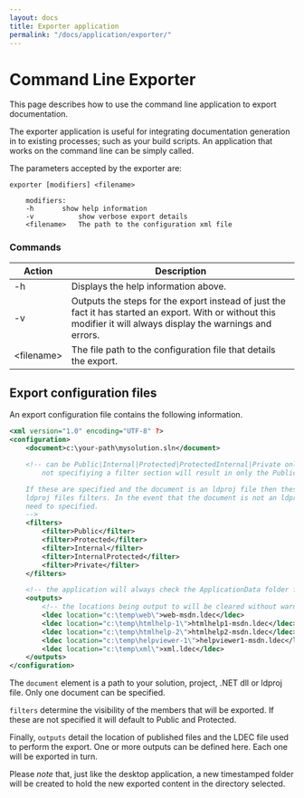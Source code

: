 ```yaml
---
layout: docs
title: Exporter application
permalink: "/docs/application/exporter/"
---
```

# Command Line Exporter

This page describes how to use the command line application to export documentation.

The exporter application is useful for integrating documentation generation in to existing 
processes; such as your build scripts. An application that works on the command line can be
simply called.

The parameters accepted by the exporter are:

```shell
exporter [modifiers] <filename>

    modifiers:
    -h		 show help information
    -v           show verbose export details
    <filename>   The path to the configuration xml file
```


### Commands

<table>
    <thead>
        <tr>
            <th>Action</th>
            <th>Description</th>
        </tr>
    </thead>
    <tbody>
        <tr>
            <td>-h</td>
            <td>Displays the help information above.</td>
        </tr>
        <tr>
            <td>-v</td>
            <td>Outputs the steps for the export instead of just the fact it has started an export. With or without this modifier it will always display the warnings and errors.</td>
        </tr>
        <tr>
            <td>&lt;filename></td>
            <td>The file path to the configuration file that details the export.</td>
        </tr>
    </tbody>
</table>

## Export configuration files

An export configuration file contains the following information.

```xml
<xml version="1.0" encoding="UTF-8" ?>
<configuration>
    <document>c:\your-path\mysolution.sln</document>

    <!-- can be Public|Internal|Protected|ProtectedInternal|Private only those detailed will be output,
        not specifiying a filter section will result in only the Public members being exported.

    If these are specified and the document is an ldproj file then these will override the
    ldproj files filters. In the event that the document is not an ldprof file these will
    need to specified.
    -->
    <filters>
        <filter>Public</filter>
        <filter>Protected</filter>
        <filter>Internal</filter>
        <filter>InternalProtected</filter>
        <filter>Private</filter>
    </filters>

    <!-- the application will always check the ApplicationData folder for LDEC files -->
    <outputs>
        <!-- the locations being output to will be cleared without warning -->
        <ldec location="c:\temp\web\">web-msdn.ldec</ldec>
        <ldec location="c:\temp\htmlhelp-1\">htmlhelp1-msdn.ldec</ldec>
        <ldec location="c:\temp\htmlhelp-2\">htmlhelp2-msdn.ldec</ldec>
        <ldec location="c:\temp\helpviewer-1\">helpviewer1-msdn.ldec</ldec>
        <ldec location="c:\temp\xml\">xml.ldec</ldec>
    </outputs>
</configuration>
```

The `document` element is a path to your solution, project, .NET dll or ldproj file. Only one document 
can be specified.

`filters` determine the visibility of the members that will be exported. If these are not specified it 
will default to Public and Protected.

Finally, `outputs` detail the location of published files and the LDEC file used to perform the export. 
One or more outputs can be defined here. Each one will be exported in turn.

Please _note_ that, just like the desktop application, a new timestamped folder will be created to hold
the new exported content in the directory selected.